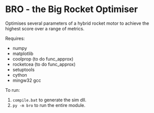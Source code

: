 BRO - the Big Rocket Optimiser
==============================

Optimises several parameters of a hybrid rocket motor to achieve the highest score over a range of metrics.

Requires:
- numpy
- matplotlib
- coolprop (to do func_approx)
- rocketcea (to do func_approx)
- setuptools
- cython
- mingw32 gcc

To run:
1. `compile.bat` to generate the sim dll.
2. `py -m bro` to run the entire module.
